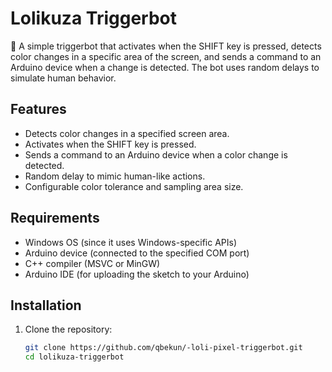 # Lolikuza Triggerbot

🎯 A simple triggerbot that activates when the SHIFT key is pressed, detects color changes in a specific area of the screen, and sends a command to an Arduino device when a change is detected. The bot uses random delays to simulate human behavior.

## Features

- Detects color changes in a specified screen area.
- Activates when the SHIFT key is pressed.
- Sends a command to an Arduino device when a color change is detected.
- Random delay to mimic human-like actions.
- Configurable color tolerance and sampling area size.

## Requirements

- Windows OS (since it uses Windows-specific APIs)
- Arduino device (connected to the specified COM port)
- C++ compiler (MSVC or MinGW)
- Arduino IDE (for uploading the sketch to your Arduino)

## Installation

1. Clone the repository:

   ```bash
   git clone https://github.com/qbekun/-loli-pixel-triggerbot.git
   cd lolikuza-triggerbot
